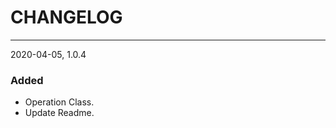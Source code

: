 CHANGELOG
=========

--------------

2020-04-05, 1.0.4
### Added
 - Operation Class.
 - Update Readme.
